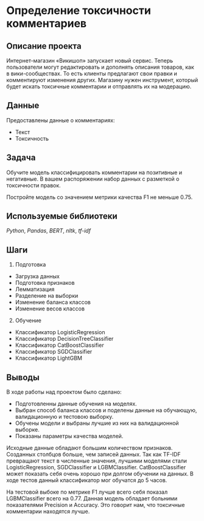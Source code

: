 # Определение токсичности комментариев

## Описание проекта

Интернет-магазин «Викишоп» запускает новый сервис. Теперь пользователи могут редактировать и дополнять описания товаров, как в вики-сообществах. То есть клиенты предлагают свои правки и комментируют изменения других. Магазину нужен инструмент, который будет искать токсичные комментарии и отправлять их на модерацию.

## Данные

Предоставлены данные о комментариях:
- Текст
- Токсичность

## Задача

Обучите модель классифицировать комментарии на позитивные и негативные. В вашем распоряжении набор данных с разметкой о токсичности правок.

Постройте модель со значением метрики качества F1 не меньше 0.75.

## Используемые библиотеки
*Python*, *Pandas*, *BERT*, *nltk*, *tf-idf*

## Шаги

1. Подготовка
- Загрузка данных
- Подготовка признаков
- Лемматизация
- Разделение на выборки
- Изменение баланса классов
- Изменение весов классов
2. Обучение
- Классификатор LogisticRegression
- Классификатор DecisionTreeClassifier
- Классификатор CatBoostClassifier
- Классификатор SGDClassifier
- Классификатор LightGBM

## Выводы

В ходе работы над проектом было сделано:

- Подготовленны данные обучения на моделях.
- Выбран способ баланса классов и поделены данные на обучающую, валидационную и тестовою выборку.
- Обучены модели и выбраны лучшие из них на валидационной выборке.
- Показаны параметры качества моделей.

Исходные данные обладают большим количеством признаков. Созданных столбцов больше, чем записей данных. Так как TF-IDF превращают текст в численные значения, лучшими моделями стали LogisticRegression, SGDClassifier и LGBMClassifier. CatBoostClassifier может показать себя очень хорошо при долгом обучении на данных. В ходе тестов данный классификатор мог обучатся до 5 часов.

На тестовой выбоке по метрике F1 лучше всего себя показал LGBMClassifier всего на 0.77. Данная модель обладает больними показателями Precision и Accuracy. Это говорит нам, что токсичные комментарии находятся лучше.

